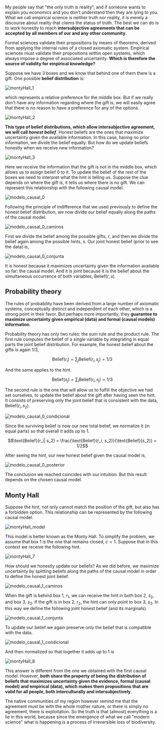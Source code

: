 My people say that "the only truth is reality", and if someone wants to explain you economics and you don't understand then they are lying to you.
What we call empirical science is neither truth nor reality, it is merely a discourse about reality that claims the status of truth.
The best we can do is to work honestly to reach **intersubjective agreements that can be accepted by all members of our and any other community**.

Formal sciences validate their propositions by means of theorems, derived from applying the internal rules of a closed axiomatic system.
Empirical sciences must validate their propositions within open systems, which always impose a degree of associated uncertainty.
**Which is therefore the source of validity for empirical knowledge?**

Suppose we have 3 boxes and we know that behind one of them there is a gift.
One possible **belief distribution** is:

![montyHall_1](./figures/montyHall_1.png)

which represents a relative preference for the middle box.
But if we really don't have any information regarding where the gift is, we will easily agree that there is no reason to have a preference for any of the options.

![montyHall_2](./figures/montyHall_2.png)

**This type of belief distributions, which allow intersubjective agreement, we will call _honest belief_**.
Honest beliefs are the ones that maximize uncertainty given the available information.
In this case, having no prior information, we divide the belief equally.
But how do we update beliefs honestly when we receive new information?

![montyHall_3](./figures/montyHall_3.png)

Here we receive the information that the gift is not in the middle box, which allows us to assign belief 0 to it.
To update the belief of the rest of the boxes we need to interpret what the hint is telling us.
Suppose the clue depends on where the gift is, it tells us where there is no gift.
We can represent this relationship with the following causal model.

![modelo_causal_0](./figures/modelo_causal_0.png)

Following the principle of indifference that we used previously to define the honest belief distribution, we now divide our belief equally along the paths of the causal model.

![modelo_causal_0_caminos](./figures/modelo_causal_0_caminos.png)

First we divide the belief among the possible gifts, $r$, and then we divide the belief again among the possible hints, $s$.
Our joint honest belief (prior to see the data) is, 

![modelo_causal_0_conjunta](./figures/modelo_causal_0_conjunta.png)

It is honest because it maximizes uncertainty given the information available so far: the causal model.
And it is joint because it is the belief about the simultaneous occurrence of both variables, $\text{Belief}(r,s)$.

## Probability theory

The rules of probability have been derived from a large number of axiomatic systems, conceptually distinct and independent of each other, which is a strong point in their favor.
But perhaps more importantly, they **guarantee to maximize uncertainty given empirical (data) and formal (causal models) information**.

Probability theory has only two rules: the sum rule and the product rule.
The first rule computes the belief of a single variable by integrating in equal parts the joint belief distribution.
For example, the honest belief about the gifts is again 1/3,

$$\text{Belief}(r_i) = \sum_j \text{Belief}(r_i, s_j) = 1/3$$

And the same applies to the hint.

$$\text{Belief}(s_j) = \sum_i \text{Belief}(r_i, s_j) = 1/3$$

The second rule is the one that will allow us to fulfill the objective we had set ourselves, to update the belief about the gift after having seen the hint.
It consists of preserving only the joint belief that is consistent with the data, $\text{Belief}(r_i, s_2)$.

![modelo_causal_0_condicional](./figures/modelo_causal_0_condicional.png)

Since the surviving belief is now our new total belief, we normalize it (in equal parts) so that overall it adds up to 1.

$$\text{Belief}(r_i| s_2) = \frac{\text{Belief}(r_i, s_2)}{\text{Belief}(s_2)} = 1/2$$

After seeing the hint, our new honest belief given the causal model is, 

![modelo_causal_0_posterior](./figures/modelo_causal_0_posterior.png)

The conclusion we reached coincides with our intuition.
But this result depends on the chosen causal model.

## Monty Hall

Suppose the hint, not only cannot match the position of the gift, but also has a forbidden option.
This relationship can be represented by the following causal model.

![montyHall_model](./figures/montyHall_model.png)

This model is better known as the Monty Hall.
To simplify the problem, we assume that box 1 is the one that remains closed, $c=1$.
Suppose that in this context we receive the following hint.

![montyHall_7](./figures/montyHall_7.png)

How should we honestly update our beliefs?
As we did before, we maximize uncertainty by splitting beliefs along the paths of the causal model in order to define the honest joint belief.

![modelo_causal_1_caminos](./figures/modelo_causal_1_caminos.png)

When the gift is behind box 1, $r_1$, we can receive the hint in both box 2, $s_2$, and box 3, $s_3$.
If the gift is in box 2, $r_2$, the hint can only point to box 3, $s_3$.
In this way we define the following joint honest belief (and its marginals).

![modelo_causal_1_conjunta](./figures/modelo_causal_1_conjunta.png)

To update our belief we again preserve only the belief that is compatible with the data.

![modelo_causal_1_condicional](./figures/modelo_causal_1_condicional.png)

And then normalized so that together it adds up to 1 is

![montyHall_8](./figures/montyHall_8.png)

This answer is different from the one we obtained with the first causal model.
However, **both share the property of being the distribution of beliefs that maximizes uncertainty given the evidence, formal (causal model) and empirical (data), which makes them propositions that are valid for all people, both interculturally and intersubjectively**.

The native communities of my region however remind me that the agreement must be with the whole mother nature, or there is simply no agreement, there is exploitation.
So the truth is that (almost) everything is a lie in this world, because since the emergence of what we call "modern science" what is happening is a process of irreversible loss of biodiversity.







































































